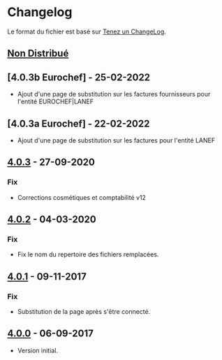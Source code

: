 # Changelog
Le format du fichier est basé sur [Tenez un ChangeLog](http://keepachangelog.com/fr/1.0.0/).

## [Non Distribué]

## [4.0.3b Eurochef] - 25-02-2022
- Ajout d'une page de substitution sur les factures fournisseurs pour l'entité EUROCHEF|LANEF

## [4.0.3a Eurochef] - 22-02-2022
- Ajout d'une page de substitution sur les factures pour l'entité LANEF

## [4.0.3] - 27-09-2020
### Fix
- Corrections cosmétiques et comptabilité v12

## [4.0.2] - 04-03-2020
### Fix
- Fix le nom du repertoire des fichiers remplacées.

## [4.0.1] - 09-11-2017
### Fix
- Substitution de la page après s'être connecté.

## [4.0.0] - 06-09-2017
- Version initial.

[Non Distribué]: http://git.open-dsi.fr/dolibarr-extension/pagessubstitution/compare/v4.0.3...HEAD
[4.0.3]: http://git.open-dsi.fr/dolibarr-extension/pagessubstitution/compare/v4.0.3
[4.0.2]: http://git.open-dsi.fr/dolibarr-extension/pagessubstitution/compare/v4.0.2
[4.0.1]: http://git.open-dsi.fr/dolibarr-extension/pagessubstitution/compare/v4.0.1
[4.0.0]: http://git.open-dsi.fr/dolibarr-extension/pagessubstitution/commits/v4.0.0
